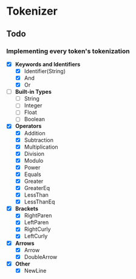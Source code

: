 # Tokenizer

## Todo

### Implementing every token's tokenization

- [x] **Keywords and Identifiers**
    - [x] Identifier(String)
    - [x] And
    - [x] Or

- [ ] **Built-in Types**
    - [ ] String
    - [ ] Integer
    - [ ] Float
    - [ ] Boolean

- [x] **Operators**
    - [x] Addition
    - [x] Subtraction
    - [x] Multiplication
    - [x] Division
    - [x] Modulo
    - [x] Power
    - [x] Equals
    - [x] Greater
    - [x] GreaterEq
    - [x] LessThan
    - [x] LessThanEq

- [x] **Brackets**
    - [x] RightParen
    - [x] LeftParen
    - [x] RightCurly
    - [x] LeftCurly

- [x] **Arrows**
    - [x] Arrow
    - [x] DoubleArrow

- [x] **Other**
    - [x] NewLine